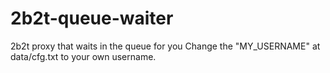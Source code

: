 # 2b2t-queue-waiter
2b2t proxy that waits in the queue for you
Change the "MY_USERNAME" at data/cfg.txt to your own username.